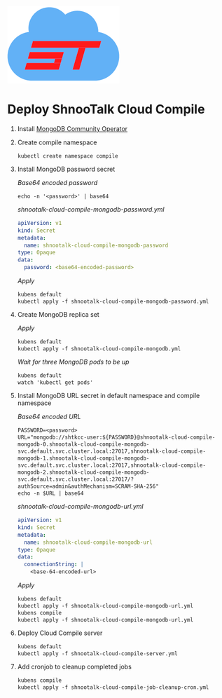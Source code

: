 ![](logo.png)

# Deploy ShnooTalk Cloud Compile

1. Install [MongoDB Community Operator](https://github.com/mongodb/mongodb-kubernetes-operator)

3. Create compile namespace
    ```
    kubectl create namespace compile
    ```

2. Install MongoDB password secret

    *Base64 encoded password*
    ```
    echo -n '<password>' | base64
    ```

    *shnootalk-cloud-compile-mongodb-password.yml*
    ```yaml
    apiVersion: v1
    kind: Secret
    metadata:
      name: shnootalk-cloud-compile-mongodb-password
    type: Opaque
    data:
      password: <base64-encoded-password>
    ```

    *Apply*

    ```
    kubens default
    kubectl apply -f shnootalk-cloud-compile-mongodb-password.yml
    ```

3. Create MongoDB replica set
    
    *Apply*
    ```
    kubens default
    kubectl apply -f shnootalk-cloud-compile-mongodb.yml
    ```

    *Wait for three MongoDB pods to be up*
    ```
    kubens default
    watch 'kubectl get pods'
    ```

4. Install MongoDB URL secret in default namespace and compile namespace

    *Base64 encoded URL*
    ```
    PASSWORD=<password>
    URL="mongodb://shtkcc-user:${PASSWORD}@shnootalk-cloud-compile-mongodb-0.shnootalk-cloud-compile-mongodb-svc.default.svc.cluster.local:27017,shnootalk-cloud-compile-mongodb-1.shnootalk-cloud-compile-mongodb-svc.default.svc.cluster.local:27017,shnootalk-cloud-compile-mongodb-2.shnootalk-cloud-compile-mongodb-svc.default.svc.cluster.local:27017/?authSource=admin&authMechanism=SCRAM-SHA-256"
    echo -n $URL | base64
    ```

    *shnootalk-cloud-compile-mongodb-url.yml*
    ```yaml
    apiVersion: v1
    kind: Secret
    metadata:
      name: shnootalk-cloud-compile-mongodb-url
    type: Opaque
    data:
      connectionString: |
        <base-64-encoded-url>
    ```

    *Apply*
    ```
    kubens default
    kubectl apply -f shnootalk-cloud-compile-mongodb-url.yml
    kubens compile
    kubectl apply -f shnootalk-cloud-compile-mongodb-url.yml
    ```

6. Deploy Cloud Compile server
    ```
    kubens default
    kubectl apply -f shnootalk-cloud-compile-server.yml
    ```

7. Add cronjob to cleanup completed jobs
    ```
    kubens compile
    kubectl apply -f shnootalk-cloud-compile-job-cleanup-cron.yml
    ```
